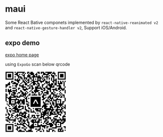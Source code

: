# maui
Some React Bative componets implemented by `react-native-reanimated v2` and `react-native-gesture-handler v2`, Support iOS/Android.

## expo demo
[expo home page](https://expo.dev/@mah22/maui?serviceType=classic&distribution=expo-go)

using `ExpoGo` scan below qrcode

<img src="https://github.com/maaaahoo/maui/blob/main/screenShoot/qrcode.png" width="200" />
